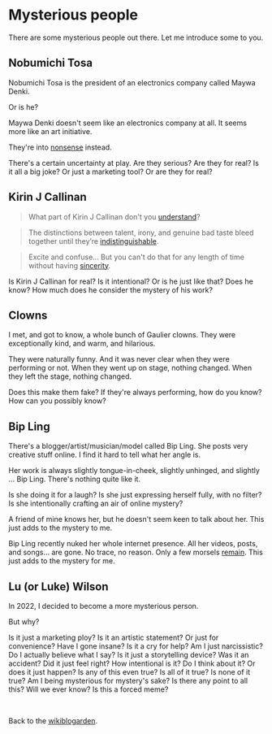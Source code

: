 # Mysterious people

There are some mysterious people out there. Let me introduce some to you.

## Nobumichi Tosa

Nobumichi Tosa is the president of an electronics company called Maywa Denki.

Or is he?

Maywa Denki doesn't seem like an electronics company at all. It seems more like an art initiative.

They're into [nonsense](https://youtu.be/vX-dEq4UDYI) instead.

There's a certain uncertainty at play. Are they serious? Are they for real? Is it all a big joke? Or just a marketing tool? Or are they for real?

## Kirin J Callinan

> What part of Kirin J Callinan don't you [understand](https://youtu.be/-Pb0HJPS9EI)?

> The distinctions between talent, irony, and genuine bad taste bleed together until they’re [indistinguishable](https://youtu.be/xnQioxViiMc).

> Excite and confuse... But you can't do that for any length of time without having [sincerity](https://youtu.be/5az0-Y8162g).

Is Kirin J Callinan for real? Is it intentional? Or is he just like that? Does he know? How much does he consider the mystery of his work?

## Clowns

I met, and got to know, a whole bunch of Gaulier clowns. They were exceptionally kind, and warm, and hilarious.

They were naturally funny. And it was never clear when they were performing or not. When they went up on stage, nothing changed. When they left the stage, nothing changed.

Does this make them fake? If they're always performing, how do you know? How can you possibly know?

## Bip Ling

There's a blogger/artist/musician/model called Bip Ling. She posts very creative stuff online. I find it hard to tell what her angle is.

Her work is always slightly tongue-in-cheek, slightly unhinged, and slightly ... Bip Ling. There's nothing quite like it.

Is she doing it for a laugh? Is she just expressing herself fully, with no filter? Is she intentionally crafting an air of online mystery? 

A friend of mine knows her, but he doesn't seem keen to talk about her. This just adds to the mystery to me.

Bip Ling recently nuked her whole internet presence. All her videos, posts, and songs... are gone. No trace, no reason. Only a few morsels [remain](https://youtu.be/UeZQ-WzgfhM). This just adds to the mystery for me.

## Lu (or Luke) Wilson

In 2022, I decided to become a more mysterious person.

But why?

Is it just a marketing ploy? Is it an artistic statement? Or just for convenience? Have I gone insane? Is it a cry for help? Am I just narcissistic? Do I actually believe what I say? Is it just a storytelling device? Was it an accident? Did it just feel right? How intentional is it? Do I think about it? Or does it just happen? Is any of this even true? Is all of it true? Is none of it true? Am I being mysterious for mystery's sake? Is there any point to all this? Will we ever know? Is this a forced meme?

<br>

Back to the [wikiblogarden](/wikiblogarden).
